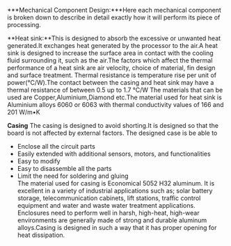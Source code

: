 ***Mechanical Component Design:***Here each mechanical component is broken down to describe in detail exactly how it will perform its piece of processing.

**Heat sink:**This is designed to absorb the excessive or unwanted heat generated.It exchanges heat generated by the processor to the air.A heat sink is designed to increase the surface area in contact with the cooling fluid surrounding it, such as the air.The factors which affect the thermal performance of a heat sink are air velocity, choice of material, fin design and surface treatment.
Thermal resistance is temperature rise per unit of power(°C/W).The contact between the casing and heat sink may have a thermal resistance of between 0.5 up to 1.7 °C/W
The materials that can be used are Copper,Aluminium,Diamond etc.The material used for heat sink is Aluminium alloys 6060 or 6063 with thermal conductivity values of 166 and 201 W/m•K

**Casing**
The casing is designed to avoid shorting.It is designed so that the board is not affected by external factors. The designed case is be able to
- Enclose all the circuit parts
- Easily extended with additional sensors, motors, and functionalities
- Easy to modify
- Easy to disassemble all the parts
- Limit the need for soldering and gluing  
The material used for casing is  Economical 5052 H32 aluminum. It is excellent in a variety of industrial applications such as; solar battery storage, telecommunication cabinets, lift stations, traffic control equipment and water and waste water treatment applications.  
Enclosures need to perform well in harsh, high-heat, high-wear environments are generally made of strong and durable aluminum alloys.Casing is designed in such a way that it has proper opening for heat dissipation.
